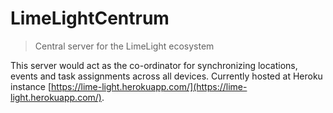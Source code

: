 # LimeLightCentrum
> Central server for the LimeLight ecosystem

This server would act as the co-ordinator for synchronizing locations, events and task assignments across all devices.
Currently hosted at Heroku instance [https://lime-light.herokuapp.com/](https://lime-light.herokuapp.com/).
